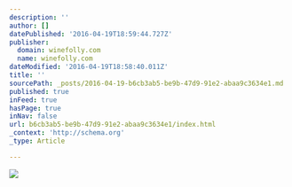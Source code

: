 ```yaml
---
description: ''
author: []
datePublished: '2016-04-19T18:59:44.727Z'
publisher:
  domain: winefolly.com
  name: winefolly.com
dateModified: '2016-04-19T18:58:40.011Z'
title: ''
sourcePath: _posts/2016-04-19-b6cb3ab5-be9b-47d9-91e2-abaa9c3634e1.md
published: true
inFeed: true
hasPage: true
inNav: false
url: b6cb3ab5-be9b-47d9-91e2-abaa9c3634e1/index.html
_context: 'http://schema.org'
_type: Article

---
```

![](http://winefolly.com/wp-content/uploads/2015/12/red-wine-boldness-chart-by-wine-folly.png)